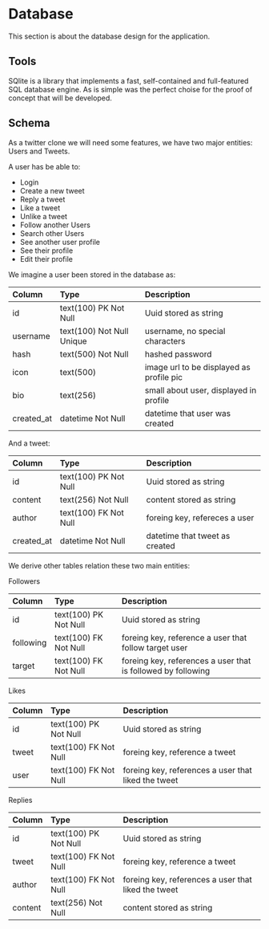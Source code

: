 # Database

This section is about the database design for the application.

## Tools

SQlite is a library that implements a fast, self-contained and full-featured SQL database engine. As is simple was the perfect choise for the proof of concept that will be developed.

## Schema

As a twitter clone we will need some features, we have two major entities: Users and Tweets.

A user has be able to:

- Login
- Create a new tweet 
- Reply a tweet
- Like a tweet
- Unlike a tweet
- Follow another Users
- Search other Users
- See another user profile
- See their profile
- Edit their profile


We imagine a user been stored in the database as:

| Column     | Type                         | Description                              | 
|:-----------|:-----------------------------|:-----------------------------------------|
| id         | text(100) PK Not Null        | Uuid stored as string                    |
| username   | text(100) Not Null Unique    | username, no special characters          |
| hash       | text(500) Not Null           | hashed password                          |
| icon       | text(500)                    | image url to be displayed as profile pic |
| bio        | text(256)                    | small about user, displayed in profile   |
| created_at | datetime  Not Null           | datetime that user was created           |

And a tweet:

| Column     | Type                  | Description                    |
|:-----------|:----------------------|:-------------------------------|
| id         | text(100) PK Not Null | Uuid stored as string          | 
| content    | text(256) Not Null    | content stored as string       |
| author     | text(100) FK Not Null | foreing key, refereces a user  |
| created_at | datetime Not Null     | datetime that tweet as created | 

We derive other tables relation these two main entities:

Followers

| Column     | Type                  | Description                                                  |
|:-----------|:----------------------|:-------------------------------------------------------------|
| id         | text(100) PK Not Null | Uuid stored as string                                        | 
| following  | text(100) FK Not Null | foreing key, reference a user that follow target user        |
| target     | text(100) FK Not Null | foreing key, references a user that is followed by following |


Likes

| Column     | Type                  | Description                                                  |
|:-----------|:----------------------|:-------------------------------------------------------------|
| id         | text(100) PK Not Null | Uuid stored as string                                        | 
| tweet      | text(100) FK Not Null | foreing key, reference a tweet                               |
| user       | text(100) FK Not Null | foreing key, references a user that liked the tweet          |

Replies

| Column       | Type                  | Description                                                  |
|:-------------|:----------------------|:-------------------------------------------------------------|
| id           | text(100) PK Not Null | Uuid stored as string                                        | 
| tweet        | text(100) FK Not Null | foreing key, reference a tweet                               |
| author       | text(100) FK Not Null | foreing key, references a user that liked the tweet          |
| content      | text(256) Not Null    | content stored as string                                     |


